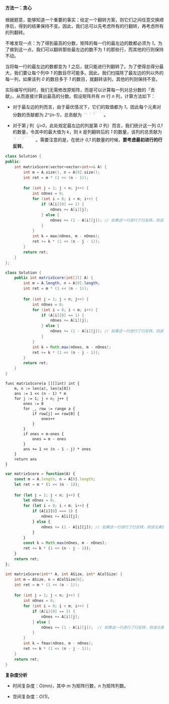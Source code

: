#### 方法一：贪心

根据题意，能够知道一个重要的事实：给定一个翻转方案，则它们之间任意交换顺序后，得到的结果保持不变。因此，我们总可以先考虑所有的行翻转，再考虑所有的列翻转。

不难发现一点：为了得到最高的分数，矩阵的每一行的最左边的数都必须为 *1*。为了做到这一点，我们可以翻转那些最左边的数不为 *1* 的那些行，而其他的行则保持不动。

当将每一行的最左边的数都变为 *1* 之后，就只能进行列翻转了。为了使得总得分最大，我们要让每个列中 *1* 的数目尽可能多。因此，我们扫描除了最左边的列以外的每一列，如果该列 *0* 的数目多于 *1* 的数目，就翻转该列，其他的列则保持不变。

实际编写代码时，我们无需修改原矩阵，而是可以计算每一列对总分数的「贡献」，从而直接计算出最高的分数。假设矩阵共有 *m* 行 *n* 列，计算方法如下：

- 对于最左边的列而言，由于最优情况下，它们的取值都为 *1*，因此每个元素对分数的贡献都为 *2^{n-1}*，总贡献为 ![m\times2^{n-1} ](./p__m_times_2^{n-1}_.png) 。

- 对于第 *j* 列（*j>0*，此处规定最左边的列是第 *0* 列）而言，我们统计这一列 *0,1* 的数量，令其中的最大值为 *k*，则 *k* 是列翻转后的 *1* 的数量，该列的总贡献为 ![k\times2^{n-j-1} ](./p__k_times_2^{n-j-1}_.png) 。需要注意的是，在统计 *0,1* 的数量的时候，**要考虑最初进行的行反转**。

```C++ [sol1-C++]
class Solution {
public:
    int matrixScore(vector<vector<int>>& A) {
        int m = A.size(), n = A[0].size();
        int ret = m * (1 << (n - 1));

        for (int j = 1; j < n; j++) {
            int nOnes = 0;
            for (int i = 0; i < m; i++) {
                if (A[i][0] == 1) {
                    nOnes += A[i][j];
                } else {
                    nOnes += (1 - A[i][j]); // 如果这一行进行了行反转，则该元素的实际取值为 1 - A[i][j]
                }
            }
            int k = max(nOnes, m - nOnes);
            ret += k * (1 << (n - j - 1));
        }
        return ret;
    }
};
```

```Java [sol1-Java]
class Solution {
    public int matrixScore(int[][] A) {
        int m = A.length, n = A[0].length;
        int ret = m * (1 << (n - 1));

        for (int j = 1; j < n; j++) {
            int nOnes = 0;
            for (int i = 0; i < m; i++) {
                if (A[i][0] == 1) {
                    nOnes += A[i][j];
                } else {
                    nOnes += (1 - A[i][j]); // 如果这一行进行了行反转，则该元素的实际取值为 1 - A[i][j]
                }
            }
            int k = Math.max(nOnes, m - nOnes);
            ret += k * (1 << (n - j - 1));
        }
        return ret;
    }
}
```

```Golang [sol1-Golang]
func matrixScore(a [][]int) int {
    m, n := len(a), len(a[0])
    ans := 1 << (n - 1) * m
    for j := 1; j < n; j++ {
        ones := 0
        for _, row := range a {
            if row[j] == row[0] {
                ones++
            }
        }
        if ones < m-ones {
            ones = m - ones
        }
        ans += 1 << (n - 1 - j) * ones
    }
    return ans
}
```

```JavaScript [sol1-JavaScript]
var matrixScore = function(A) {
    const m = A.length, n = A[0].length;
    let ret = m * (1 << (n - 1));

    for (let j = 1; j < n; j++) {
        let nOnes = 0;
        for (let i = 0; i < m; i++) {
            if (A[i][0] === 1) {
                nOnes += A[i][j];
            } else {
                nOnes += (1 - A[i][j]); // 如果这一行进行了行反转，则该元素的实际取值为 1 - A[i][j]
            }
        }
        const k = Math.max(nOnes, m - nOnes);
        ret += k * (1 << (n - j - 1));
    }
    return ret;
};
```

```C [sol1-C]
int matrixScore(int** A, int ASize, int* AColSize) {
    int m = ASize, n = AColSize[0];
    int ret = m * (1 << (n - 1));

    for (int j = 1; j < n; j++) {
        int nOnes = 0;
        for (int i = 0; i < m; i++) {
            if (A[i][0] == 1) {
                nOnes += A[i][j];
            } else {
                nOnes += (1 - A[i][j]);  // 如果这一行进行了行反转，则该元素的实际取值为 1 - A[i][j]
            }
        }
        int k = fmax(nOnes, m - nOnes);
        ret += k * (1 << (n - j - 1));
    }
    return ret;
}
```

**复杂度分析**

- 时间复杂度：*O(mn)*，其中 *m* 为矩阵行数，*n* 为矩阵列数。

- 空间复杂度：*O(1)*。